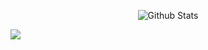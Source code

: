   <p align="center">
        <img src="https://raw.githubusercontent.com/bornmay/bornmay/Update/svg/Bottom.svg" alt="Github Stats" />
</p>
 <img src="https://capsule-render.vercel.app/api?type=waving&color=gradient&height=60&section=footer&width=100"/>
</p>
